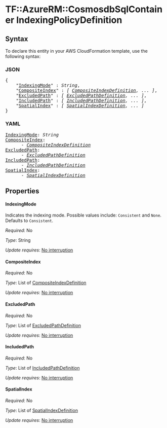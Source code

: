 # TF::AzureRM::CosmosdbSqlContainer IndexingPolicyDefinition

## Syntax

To declare this entity in your AWS CloudFormation template, use the following syntax:

### JSON

<pre>
{
    "<a href="#indexingmode" title="IndexingMode">IndexingMode</a>" : <i>String</i>,
    "<a href="#compositeindex" title="CompositeIndex">CompositeIndex</a>" : <i>[ <a href="compositeindexdefinition.md">CompositeIndexDefinition</a>, ... ]</i>,
    "<a href="#excludedpath" title="ExcludedPath">ExcludedPath</a>" : <i>[ <a href="excludedpathdefinition.md">ExcludedPathDefinition</a>, ... ]</i>,
    "<a href="#includedpath" title="IncludedPath">IncludedPath</a>" : <i>[ <a href="includedpathdefinition.md">IncludedPathDefinition</a>, ... ]</i>,
    "<a href="#spatialindex" title="SpatialIndex">SpatialIndex</a>" : <i>[ <a href="spatialindexdefinition.md">SpatialIndexDefinition</a>, ... ]</i>
}
</pre>

### YAML

<pre>
<a href="#indexingmode" title="IndexingMode">IndexingMode</a>: <i>String</i>
<a href="#compositeindex" title="CompositeIndex">CompositeIndex</a>: <i>
      - <a href="compositeindexdefinition.md">CompositeIndexDefinition</a></i>
<a href="#excludedpath" title="ExcludedPath">ExcludedPath</a>: <i>
      - <a href="excludedpathdefinition.md">ExcludedPathDefinition</a></i>
<a href="#includedpath" title="IncludedPath">IncludedPath</a>: <i>
      - <a href="includedpathdefinition.md">IncludedPathDefinition</a></i>
<a href="#spatialindex" title="SpatialIndex">SpatialIndex</a>: <i>
      - <a href="spatialindexdefinition.md">SpatialIndexDefinition</a></i>
</pre>

## Properties

#### IndexingMode

Indicates the indexing mode. Possible values include: `Consistent` and `None`. Defaults to `Consistent`.

_Required_: No

_Type_: String

_Update requires_: [No interruption](https://docs.aws.amazon.com/AWSCloudFormation/latest/UserGuide/using-cfn-updating-stacks-update-behaviors.html#update-no-interrupt)

#### CompositeIndex

_Required_: No

_Type_: List of <a href="compositeindexdefinition.md">CompositeIndexDefinition</a>

_Update requires_: [No interruption](https://docs.aws.amazon.com/AWSCloudFormation/latest/UserGuide/using-cfn-updating-stacks-update-behaviors.html#update-no-interrupt)

#### ExcludedPath

_Required_: No

_Type_: List of <a href="excludedpathdefinition.md">ExcludedPathDefinition</a>

_Update requires_: [No interruption](https://docs.aws.amazon.com/AWSCloudFormation/latest/UserGuide/using-cfn-updating-stacks-update-behaviors.html#update-no-interrupt)

#### IncludedPath

_Required_: No

_Type_: List of <a href="includedpathdefinition.md">IncludedPathDefinition</a>

_Update requires_: [No interruption](https://docs.aws.amazon.com/AWSCloudFormation/latest/UserGuide/using-cfn-updating-stacks-update-behaviors.html#update-no-interrupt)

#### SpatialIndex

_Required_: No

_Type_: List of <a href="spatialindexdefinition.md">SpatialIndexDefinition</a>

_Update requires_: [No interruption](https://docs.aws.amazon.com/AWSCloudFormation/latest/UserGuide/using-cfn-updating-stacks-update-behaviors.html#update-no-interrupt)

